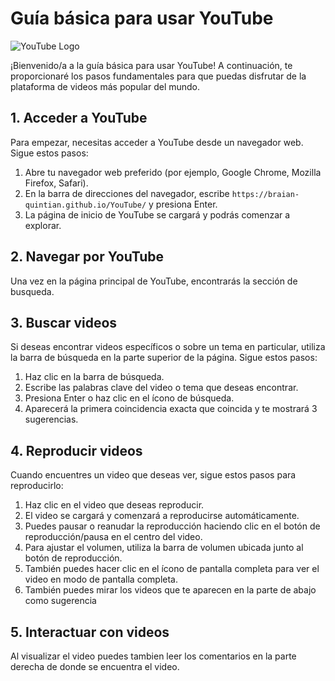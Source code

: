 # Guía básica para usar YouTube

![YouTube Logo](https://www.youtube.com/yts/img/yt_1200-vfl4C3T0K.png)

¡Bienvenido/a a la guía básica para usar YouTube! A continuación, te proporcionaré los pasos fundamentales para que puedas disfrutar de la plataforma de videos más popular del mundo.

## 1. Acceder a YouTube

Para empezar, necesitas acceder a YouTube desde un navegador web. Sigue estos pasos:

1. Abre tu navegador web preferido (por ejemplo, Google Chrome, Mozilla Firefox, Safari).
2. En la barra de direcciones del navegador, escribe `https://braian-quintian.github.io/YouTube/` y presiona Enter.
3. La página de inicio de YouTube se cargará y podrás comenzar a explorar.

## 2. Navegar por YouTube

Una vez en la página principal de YouTube, encontrarás la sección de busqueda.

## 3. Buscar videos

Si deseas encontrar videos específicos o sobre un tema en particular, utiliza la barra de búsqueda en la parte superior de la página. Sigue estos pasos:

1. Haz clic en la barra de búsqueda.
2. Escribe las palabras clave del video o tema que deseas encontrar.
3. Presiona Enter o haz clic en el ícono de búsqueda.
4. Aparecerá la primera coincidencia exacta que coincida y te mostrará 3 sugerencias.

## 4. Reproducir videos

Cuando encuentres un video que deseas ver, sigue estos pasos para reproducirlo:

1. Haz clic en el video que deseas reproducir.
2. El video se cargará y comenzará a reproducirse automáticamente.
3. Puedes pausar o reanudar la reproducción haciendo clic en el botón de reproducción/pausa en el centro del video.
4. Para ajustar el volumen, utiliza la barra de volumen ubicada junto al botón de reproducción.
5. También puedes hacer clic en el ícono de pantalla completa para ver el video en modo de pantalla completa.
6. También puedes mirar los videos que te aparecen en la parte de abajo como sugerencia

## 5. Interactuar con videos

Al visualizar el video puedes tambien leer los comentarios en la parte derecha de donde se encuentra el video.